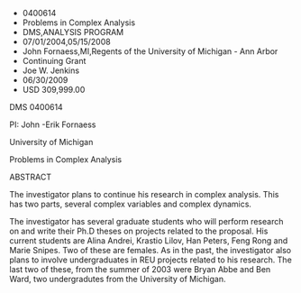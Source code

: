 
* 0400614
* Problems in Complex Analysis
* DMS,ANALYSIS PROGRAM
* 07/01/2004,05/15/2008
* John Fornaess,MI,Regents of the University of Michigan - Ann Arbor
* Continuing Grant
* Joe W. Jenkins
* 06/30/2009
* USD 309,999.00

DMS 0400614

PI: John -Erik Fornaess

University of Michigan

Problems in Complex Analysis

ABSTRACT

The investigator plans to continue his research in complex analysis. This has
two parts, several complex variables and complex dynamics.

The investigator has several graduate students who will perform research on and
write their Ph.D theses on projects related to the proposal. His current
students are Alina Andrei, Krastio Lilov, Han Peters, Feng Rong and Marie
Snipes. Two of these are females. As in the past, the investigator also plans to
involve undergraduates in REU projects related to his research. The last two of
these, from the summer of 2003 were Bryan Abbe and Ben Ward, two undergradutes
from the University of Michigan.


